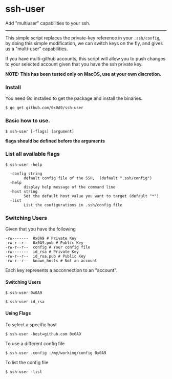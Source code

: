 # ssh-user

Add "multiuser" capabilities to your ssh.

---
This simple script replaces the private-key reference in your `.ssh/config`, by doing this
simple modification, we can switch keys on the fly, and gives us a "multi-user" capabilities.

If you have multi-github accounts, this script will allow you to push changes to your selected account
given that you have the ssh private key.

__NOTE: This has been tested only on MacOS, use at your own discretion.__ 

### Install
You need Go installed to get the package and install the binaries.
```shell script
$ go get github.com/0x0A9/ssh-user
```

### Basic how to use.
```shell script
$ ssh-user [-flags] [argument]
```
__flags should be defined before the arguments__

### List all available flags
```shell script
$ ssh-user -help
```
```shell script
  -config string
        default config file of the SSH,  (default ".ssh/config")
  -help
        display help message of the command line
  -host string
        Set the default host value you want to target (default "*")
  -list
        List the configurations in .ssh/config file
```

### Switching Users
Given that you have the following
```shell script
-rw-------  0x0A9 # Private Key
-rw-r--r--  0x0A9.pub # Public Key
-rw-r--r--  config # Your config file
-rw-------  id_rsa # Private Key
-rw-r--r--  id_rsa.pub # Public Key
-rw-r--r--  known_hosts # Not an account
```
Each key represents a acconnection to an "account".

#### Switching Users
```shell script
$ ssh-user 0x0A9
```

```shell script
$ ssh-user id_rsa
```

#### Using Flags

To select a specific host
```shell script
$ ssh-user -host=github.com 0x0A9
```

To use a different config file
```shell script
$ ssh-user -config ./my/working/config 0x0A9
```

To list the config file
```shell script
$ ssh-user -list
```